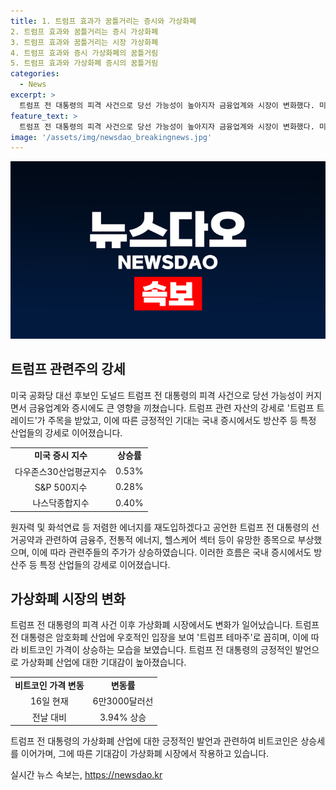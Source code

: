 ```yaml
---
title: 1. 트럼프 효과가 꿈틀거리는 증시와 가상화폐
2. 트럼프 효과와 꿈틀거리는 증시 가상화폐
3. 트럼프 효과와 꿈틀거리는 시장 가상화폐
4. 트럼프 효과와 증시 가상화폐의 꿈틀거림
5. 트럼프 효과와 가상화폐 증시의 꿈틀거림
categories:
  - News
excerpt: >
  트럼프 전 대통령의 피격 사건으로 당선 가능성이 높아지자 금융업계와 시장이 변화했다. 미국 증시 상승, 관련주 강세, 암호화폐 급등 등 현상이 나타났다. 트럼프의 정책이 유망한 종목으로 지목되는 가운데, 국내에서도 방산주가 상승세를 보였다. 트럼프의 금융규제 완화 등 전략에 대한 기대감이 나타난 것으로 분석되고 있다. 미국 우선주의를 바탕으로 한 정책이 지속되면 시장에 어떤 영향을 미칠지에 대한 관심도 높아지고 있다.
feature_text: >
  트럼프 전 대통령의 피격 사건으로 당선 가능성이 높아지자 금융업계와 시장이 변화했다. 미국 증시 상승, 관련주 강세, 암호화폐 급등 등 현상이 나타났다. 트럼프의 정책이 유망한 종목으로 지목되는 가운데, 국내에서도 방산주가 상승세를 보였다. 트럼프의 금융규제 완화 등 전략에 대한 기대감이 나타난 것으로 분석되고 있다. 미국 우선주의를 바탕으로 한 정책이 지속되면 시장에 어떤 영향을 미칠지에 대한 관심도 높아지고 있다.
image: '/assets/img/newsdao_breakingnews.jpg'
---
```


<p><img src="/assets/img/newsdao_breakingnews.jpg" alt="koreaapp 속보" /></p>

<h2 data-ke-size="size26">트럼프 관련주의 강세</h2>

<p data-ke-size="size16">미국 공화당 대선 후보인 도널드 트럼프 전 대통령의 피격 사건으로 당선 가능성이 커지면서 금융업계와 증시에도 큰 영향을 끼쳤습니다. 트럼프 관련 자산의 강세로 '트럼프 트레이드'가 주목을 받았고, 이에 따른 긍정적인 기대는 국내 증시에서도 방산주 등 특정 산업들의 강세로 이어졌습니다.</p>

<table>
    <tr>
        <td style="text-align: center; height: 17px;"><b>미국 증시 지수</b></td>
        <td style="text-align: center; height: 17px;"><b>상승률</b></td>
    </tr>
    <tr>
        <td style="text-align: center; height: 17px;">다우존스30산업평균지수</td>
        <td style="text-align: center; height: 17px;">0.53%</td>
    </tr>
    <tr>
        <td style="text-align: center; height: 17px;">S&P 500지수</td>
        <td style="text-align: center; height: 17px;">0.28%</td>
    </tr>
    <tr>
        <td style="text-align: center; height: 17px;">나스닥종합지수</td>
        <td style="text-align: center; height: 17px;">0.40%</td>
    </tr>
</table>

<p data-ke-size="size16">원자력 및 화석연료 등 저렴한 에너지를 재도입하겠다고 공언한 트럼프 전 대통령의 선거공약과 관련하여 금융주, 전통적 에너지, 헬스케어 섹터 등이 유망한 종목으로 부상했으며, 이에 따라 관련주들의 주가가 상승하였습니다. 이러한 흐름은 국내 증시에서도 방산주 등 특정 산업들의 강세로 이어졌습니다.</p>

<h2 data-ke-size="size26">가상화폐 시장의 변화</h2>

<p data-ke-size="size16">트럼프 전 대통령의 피격 사건 이후 가상화폐 시장에서도 변화가 일어났습니다. 트럼프 전 대통령은 암호화폐 산업에 우호적인 입장을 보여 '트럼프 테마주'로 꼽히며, 이에 따라 비트코인 가격이 상승하는 모습을 보였습니다. 트럼프 전 대통령의 긍정적인 발언으로 가상화폐 산업에 대한 기대감이 높아졌습니다.</p>

<table>
    <tr>
        <td style="text-align: center; height: 17px;"><b>비트코인 가격 변동</b></td>
        <td style="text-align: center; height: 17px;"><b>변동률</b></td>
    </tr>
    <tr>
        <td style="text-align: center; height: 17px;">16일 현재</td>
        <td style="text-align: center; height: 17px;">6만3000달러선</td>
    </tr>
    <tr>
        <td style="text-align: center; height: 17px;">전날 대비</td>
        <td style="text-align: center; height: 17px;">3.94% 상승</td>
    </tr>
</table>

<p data-ke-size="size16">트럼프 전 대통령의 가상화폐 산업에 대한 긍정적인 발언과 관련하여 비트코인은 상승세를 이어가며, 그에 따른 기대감이 가상화폐 시장에서 작용하고 있습니다.</p>
실시간 뉴스 속보는, <a href="https://newsdao.kr" rel="dofollow">https://newsdao.kr</a>


